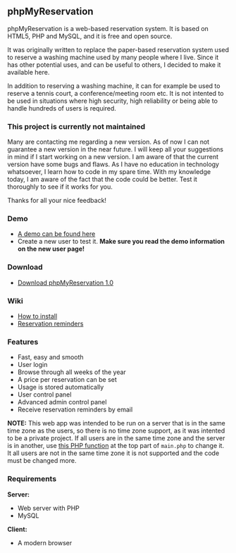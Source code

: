 ## phpMyReservation

phpMyReservation is a web-based reservation system. It is based on HTML5, PHP and MySQL, and it is free and open source.

It was originally written to replace the paper-based reservation system used to reserve a washing machine used by many people where I live. Since it has other potential uses, and can be useful to others, I decided to make it available here.

In addition to reserving a washing machine, it can for example be used to reserve a tennis court, a conference/meeting room etc. It is not intented to be used in situations where high security, high reliability or being able to handle hundreds of users is required.

### This project is currently not maintained

Many are contacting me regarding a new version. As of now I can not guarantee a new version in the near future. I will keep all your suggestions in mind if I start working on a new version. I am aware of that the current version have some bugs and flaws. As I have no education in technology whatsoever, I learn how to code in my spare time. With my knowledge today, I am aware of the fact that the code could be better. Test it thoroughly to see if it works for you.

Thanks for all your nice feedback!

### Demo

* [A demo can be found here](http://www.olejon.net/code/phpmyreservation/?demo)
* Create a new user to test it. **Make sure you read the demo information on the new user page!**

### Download

* [Download phpMyReservation 1.0](http://www.olejon.net/code/phpmyreservation/files/phpmyreservation-1.0.tar.bz2)

### Wiki

* [How to install](https://www.olejon.net/code/phpmyreservation/?how_to_install)
* [Reservation reminders](https://www.olejon.net/code/phpmyreservation/?reservation_reminders)

### Features

* Fast, easy and smooth
* User login
* Browse through all weeks of the year
* A price per reservation can be set
* Usage is stored automatically
* User control panel
* Advanced admin control panel
* Receive reservation reminders by email

**NOTE:** This web app was intended to be run on a server that is in the same time zone as the users, so there is no time zone support, as it was intented to be a private project. If all users are in the same time zone and the server is in another, use [this PHP function](http://php.net/manual/en/function.date-default-timezone-set.php) at the top part of `main.php` to change it. It all users are not in the same time zone it is not supported and the code must be changed more.

### Requirements

**Server:**

* Web server with PHP
* MySQL

**Client:**

* A modern browser
